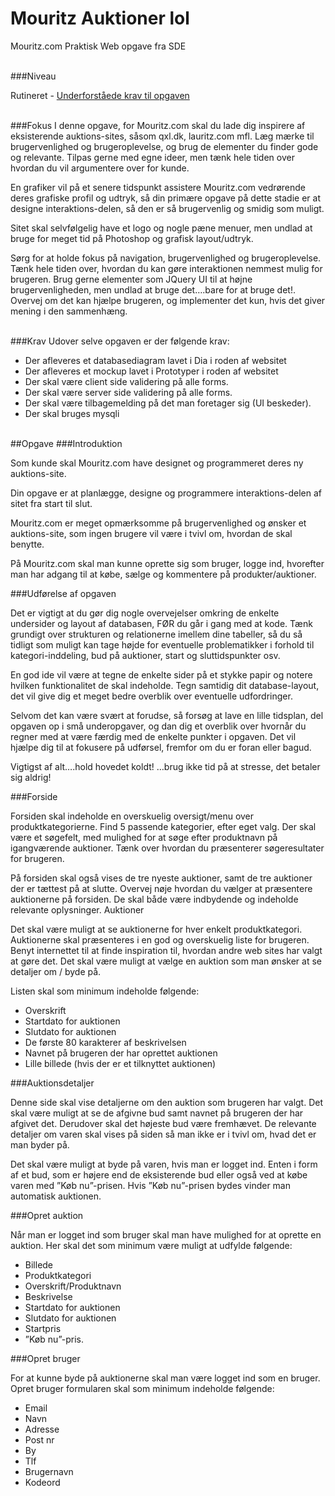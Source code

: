 # Mouritz Auktioner lol
Mouritz.com Praktisk Web opgave fra SDE

<br>
###Niveau

Rutineret - [Underforståede krav til opgaven](http://www.cvkweb.dk/wi/doku.php?id=hovedforlob:praktiskweb:underforstaedekrav)

<br>
###Fokus
I denne opgave, for Mouritz.com skal du lade dig inspirere af eksisterende auktions-sites, såsom qxl.dk, lauritz.com mfl. Læg mærke til brugervenlighed og brugeroplevelse, og brug de elementer du finder gode og relevante. Tilpas gerne med egne ideer, men tænk hele tiden over hvordan du vil argumentere over for kunde.

En grafiker vil på et senere tidspunkt assistere Mouritz.com vedrørende deres grafiske profil og udtryk, så din primære opgave på dette stadie er at designe interaktions-delen, så den er så brugervenlig og smidig som muligt.

Sitet skal selvfølgelig have et logo og nogle pæne menuer, men undlad at bruge for meget tid på Photoshop og grafisk layout/udtryk.

Sørg for at holde fokus på navigation, brugervenlighed og brugeroplevelse. Tænk hele tiden over, hvordan du kan gøre interaktionen nemmest mulig for brugeren. Brug gerne elementer som JQuery UI til at højne brugervenligheden, men undlad at bruge det….bare for at bruge det!. Overvej om det kan hjælpe brugeren, og implementer det kun, hvis det giver mening i den sammenhæng.

<br>
###Krav
Udover selve opgaven er der følgende krav:

* Der afleveres et databasediagram lavet i Dia i roden af websitet
* Der afleveres et mockup lavet i Prototyper i roden af websitet
* Der skal være client side validering på alle forms.
* Der skal være server side validering på alle forms.
* Der skal være tilbagemelding på det man foretager sig (UI beskeder).
* Der skal bruges mysqli

<br>
##Opgave
###Introduktion

Som kunde skal Mouritz.com have designet og programmeret deres ny auktions-site.

Din opgave er at planlægge, designe og programmere interaktions-delen af sitet fra start til slut.

Mouritz.com er meget opmærksomme på brugervenlighed og ønsker et auktions-site, som ingen brugere vil være i tvivl om, hvordan de skal benytte.

På Mouritz.com skal man kunne oprette sig som bruger, logge ind, hvorefter man har adgang til at købe, sælge og kommentere på produkter/auktioner.

###Udførelse af opgaven

Det er vigtigt at du gør dig nogle overvejelser omkring de enkelte undersider og layout af databasen, FØR du går i gang med at kode. Tænk grundigt over strukturen og relationerne imellem dine tabeller, så du så tidligt som muligt kan tage højde for eventuelle problematikker i forhold til kategori-inddeling, bud på auktioner, start og sluttidspunkter osv.

En god ide vil være at tegne de enkelte sider på et stykke papir og notere hvilken funktionalitet de skal indeholde. Tegn samtidig dit database-layout, det vil give dig et meget bedre overblik over eventuelle udfordringer.

Selvom det kan være svært at forudse, så forsøg at lave en lille tidsplan, del opgaven op i små underopgaver, og dan dig et overblik over hvornår du regner med at være færdig med de enkelte punkter i opgaven. Det vil hjælpe dig til at fokusere på udførsel, fremfor om du er foran eller bagud.

Vigtigst af alt….hold hovedet koldt! …brug ikke tid på at stresse, det betaler sig aldrig!

###Forside

Forsiden skal indeholde en overskuelig oversigt/menu over produktkategorierne. Find 5 passende kategorier, efter eget valg. Der skal være et søgefelt, med mulighed for at søge efter produktnavn på igangværende auktioner. Tænk over hvordan du præsenterer søgeresultater for brugeren.

På forsiden skal også vises de tre nyeste auktioner, samt de tre auktioner der er tættest på at slutte. Overvej nøje hvordan du vælger at præsentere auktionerne på forsiden. De skal både være indbydende og indeholde relevante oplysninger.
Auktioner

Det skal være muligt at se auktionerne for hver enkelt produktkategori. Auktionerne skal præsenteres i en god og overskuelig liste for brugeren. Benyt internettet til at finde inspiration til, hvordan andre web sites har valgt at gøre det. Det skal være muligt at vælge en auktion som man ønsker at se detaljer om / byde på.

Listen skal som minimum indeholde følgende:

* Overskrift
* Startdato for auktionen
* Slutdato for auktionen
* De første 80 karakterer af beskrivelsen
* Navnet på brugeren der har oprettet auktionen
* Lille billede (hvis der er et tilknyttet auktionen)

###Auktionsdetaljer

Denne side skal vise detaljerne om den auktion som brugeren har valgt. Det skal være muligt at se de afgivne bud samt navnet på brugeren der har afgivet det. Derudover skal det højeste bud være fremhævet. De relevante detaljer om varen skal vises på siden så man ikke er i tvivl om, hvad det er man byder på.

Det skal være muligt at byde på varen, hvis man er logget ind. Enten i form af et bud, som er højere end de eksisterende bud eller også ved at købe varen med ”Køb nu”-prisen. Hvis ”Køb nu”-prisen bydes vinder man automatisk auktionen.

###Opret auktion

Når man er logget ind som bruger skal man have mulighed for at oprette en auktion. Her skal det som minimum være muligt at udfylde følgende:

* Billede
* Produktkategori
* Overskrift/Produktnavn
* Beskrivelse
* Startdato for auktionen
* Slutdato for auktionen
* Startpris
* ”Køb nu”-pris.

###Opret bruger

For at kunne byde på auktionerne skal man være logget ind som en bruger. Opret bruger formularen skal som minimum indeholde følgende:

* Email
* Navn
* Adresse
* Post nr
* By
* Tlf
* Brugernavn
* Kodeord